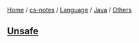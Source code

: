 [Home](https://mengxianbin.github.io) /
[cs-notes](https://mengxianbin.github.io/cs-notes/content) /
[Language](https://mengxianbin.github.io/cs-notes/content/Language) /
[Java](https://mengxianbin.github.io/cs-notes/content/Language/Java) /
[Others](https://mengxianbin.github.io/cs-notes/content/Language/Java/Others)

## [Unsafe](https://mengxianbin.github.io/cs-notes/content/Language/Java/Others/Unsafe)
